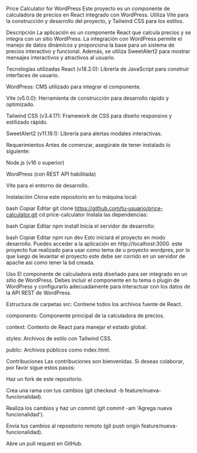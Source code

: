 Price Calculator for WordPress
Este proyecto es un componente de calculadora de precios en React integrado con WordPress. Utiliza Vite para la construcción y desarrollo del proyecto, y Tailwind CSS para los estilos.

Descripción
La aplicación es un componente React que calcula precios y se integra con un sitio WordPress. La integración con WordPress permite el manejo de datos dinámicos y proporciona la base para un sistema de precios interactivo y funcional. Además, se utiliza SweetAlert2 para mostrar mensajes interactivos y atractivos al usuario.

Tecnologías utilizadas
React (v18.2.0): Librería de JavaScript para construir interfaces de usuario.

WordPress: CMS utilizado para integrar el componente.

Vite (v5.0.0): Herramienta de construcción para desarrollo rápido y optimizado.

Tailwind CSS (v3.4.17): Framework de CSS para diseño responsivo y estilizado rápido.

SweetAlert2 (v11.19.1): Librería para alertas modales interactivas.

Requerimientos
Antes de comenzar, asegúrate de tener instalado lo siguiente:

Node.js (v16 o superior)

WordPress (con REST API habilitada)

Vite para el entorno de desarrollo.

Instalación
Clona este repositorio en tu máquina local:

bash
Copiar
Editar
git clone https://github.com/tu-usuario/price-calculator.git
cd price-calculator
Instala las dependencias:

bash
Copiar
Editar
npm install
Inicia el servidor de desarrollo:

bash
Copiar
Editar
npm run dev
Esto iniciará el proyecto en modo desarrollo. Puedes acceder a la aplicación en http://localhost:3000.
este proyecto fue realizado para usar como tema de u proyecto wordpres, por lo que luego de levantar el proyecto este debe ser corrido en un servidor de apache asi como tener la bd creada.

Uso
El componente de calculadora está diseñado para ser integrado en un sitio de WordPress. Debes incluir el componente en tu tema o plugin de WordPress y configurarlo adecuadamente para interactuar con los datos de la API REST de WordPress.

Estructura de carpetas
src: Contiene todos los archivos fuente de React.

components: Componente principal de la calculadora de precios.

context: Contexto de React para manejar el estado global.

styles: Archivos de estilo con Tailwind CSS.

public: Archivos públicos como index.html.

Contribuciones
Las contribuciones son bienvenidas. Si deseas colaborar, por favor sigue estos pasos:

Haz un fork de este repositorio.

Crea una rama con tus cambios (git checkout -b feature/nueva-funcionalidad).

Realiza los cambios y haz un commit (git commit -am 'Agrega nueva funcionalidad').

Envía tus cambios al repositorio remoto (git push origin feature/nueva-funcionalidad).

Abre un pull request en GitHub.
